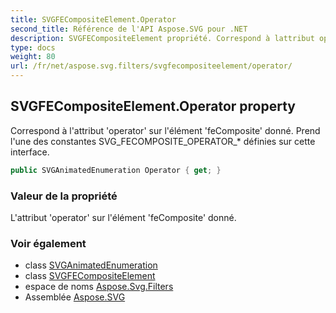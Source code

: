 ```yaml
---
title: SVGFECompositeElement.Operator
second_title: Référence de l'API Aspose.SVG pour .NET
description: SVGFECompositeElement propriété. Correspond à lattribut operator sur lélément feComposite donné. Prend lune des constantes SVG_FECOMPOSITE_OPERATOR_ définies sur cette interface.
type: docs
weight: 80
url: /fr/net/aspose.svg.filters/svgfecompositeelement/operator/
---
```

## SVGFECompositeElement.Operator property

Correspond à l'attribut 'operator' sur l'élément 'feComposite' donné. Prend l'une des constantes SVG_FECOMPOSITE_OPERATOR_* définies sur cette interface.

```csharp
public SVGAnimatedEnumeration Operator { get; }
```

### Valeur de la propriété

L'attribut 'operator' sur l'élément 'feComposite' donné.

### Voir également

* class [SVGAnimatedEnumeration](../../../aspose.svg.datatypes/svganimatedenumeration/)
* class [SVGFECompositeElement](../)
* espace de noms [Aspose.Svg.Filters](../../svgfecompositeelement/)
* Assemblée [Aspose.SVG](../../../)


